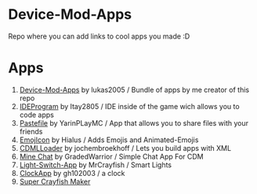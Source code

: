 # Device-Mod-Apps
Repo where you can add links to cool apps you made :D
# Apps
<ol>
  <li><a href="https://github.com/lukas2005/Device-Mod-Apps">Device-Mod-Apps</a> by lukas2005 / Bundle of apps by me creator of this repo</li>
  <li><a href="https://github.com/Itay2805/IDEProgram">IDEProgram</a> by Itay2805 / IDE inside of the game wich allows you to code apps</li>
  <li><a href="https://github.com/YarinPlayMC/pastefile">Pastefile</a> by YarinPLayMC / App that allows you to share files with your friends</li>
  <li><a href="https://github.com/Hialus/EmojIcon">EmojIcon</a> by Hialus / Adds Emojis and Animated-Emojis</li>
  <li><a href="https://github.com/jochembroekhoff/CDMLLoader">CDMLLoader</a> by jochembroekhoff / Lets you build apps with XML</li>
	<li><a href="https://www.dropbox.com/s/ncva0r5kory2eqc/MineChat-1.0.jar?dl=0">Mine Chat</a> by GradedWarrior / Simple Chat App For CDM </li>
	<li><a href="https://github.com/MrCrayfish/Light-Switch-App">Light-Switch-App</a> by MrCrayfish / Smart Lights</li>
	<li><a href="https://github.com/gh102003/ClockApp">ClockApp</a> by gh102003 / a clock</li>
	<li><a href="https://cdn.discordapp.com/attachments/367752899348004875/374929213934796800/scfm-0.6b.jar">Super Crayfish Maker</a by Dbrown, MinecraftDoodler and lukas2005 / Super Crayfish Maker</li>
</ol>
